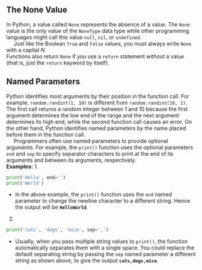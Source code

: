 ## The None Value
In Python, a value called `None` represents the absence of a value. The `None` value is the only value of the `NoneType` data type while other programming languages might call this value `null`, `nil`, or `undefined`.  
&nbsp;&nbsp;&nbsp;&nbsp; Just like the Boolean `True` and `False` values, you must always write `None` with a capital *N*.  
Functions also return `None` if you use a `return` statement without a value (that is, just the `return` keyword by itself).

## Named Parameters
Python identifies most arguments by their position in the function call. For example, `random.randint(1, 10)` is different from `random.randint(10, 1)`. The first call returns a random integer between 1 and 10 because the first argument determines the low end of the range and the next argument determines its high end, while the second function call causes an error. On the other hand, Python identifies named parameters by the name placed before them in the function call.  
&nbsp;&nbsp;&nbsp;&nbsp; Programmers often use named parameters to provide optional arguments. For example, the `print()` function uses the optional parameters `end` and `sep` to specify separator characters to print at the end of its arguments and between its arguments, respectively.  
**Examples:**
1.
```python
print('Hello', end='')
print('World')
```
- In the above example, the `print()` function uses the `end` named parameter to change the newline character to a different string. Hence the output will be **`HelloWorld`**.

2.
```python
print('cats', 'dogs', 'mice', sep=',')
```
- Usually, when you pass multiple string values to `print()`, the function automatically separates them with a single space. You could replace the default separating string by passing the `sep` named parameter a different string as shown above, to give the output **`cats,dogs,mice`**.
